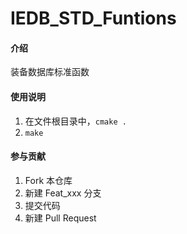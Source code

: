# IEDB_STD_Funtions

#### 介绍
装备数据库标准函数



#### 使用说明

1.  在文件根目录中，```cmake .```
2.  ```make```

#### 参与贡献

1.  Fork 本仓库
2.  新建 Feat_xxx 分支
3.  提交代码
4.  新建 Pull Request
